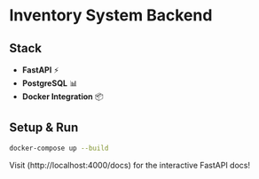 # Inventory System Backend
 
 ## Stack
 
 * **FastAPI** ⚡️
 * **PostgreSQL** 📊
 * **Docker Integration** 📦
 
 ## Setup & Run
 
 ```bash
 docker-compose up --build
 
 ```
 
 Visit  (http://localhost:4000/docs) for the interactive FastAPI docs!
 